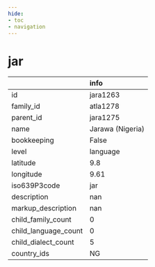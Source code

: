 ```yaml
---
hide:
- toc
- navigation
---
```

# jar
|                      | info             |
|:---------------------|:-----------------|
| id                   | jara1263         |
| family_id            | atla1278         |
| parent_id            | jara1275         |
| name                 | Jarawa (Nigeria) |
| bookkeeping          | False            |
| level                | language         |
| latitude             | 9.8              |
| longitude            | 9.61             |
| iso639P3code         | jar              |
| description          | nan              |
| markup_description   | nan              |
| child_family_count   | 0                |
| child_language_count | 0                |
| child_dialect_count  | 5                |
| country_ids          | NG               |